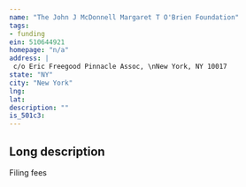 ```yaml
---
name: "The John J McDonnell Margaret T O'Brien Foundation"
tags:
- funding
ein: 510644921
homepage: "n/a"
address: |
 c/o Eric Freegood Pinnacle Assoc, \nNew York, NY 10017
state: "NY"
city: "New York"
lng: 
lat: 
description: ""
is_501c3: 
---
```


## Long description

Filing fees

